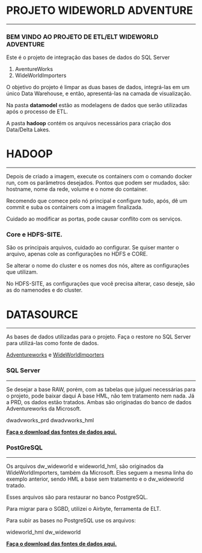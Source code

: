 # PROJETO WIDEWORLD ADVENTURE
___________________________________________________

### BEM VINDO AO PROJETO DE ETL/ELT WIDEWORLD ADVENTURE

Este é o projeto de integração das bases de dados do SQL Server
1. AventureWorks
2. WideWorldImporters

O objetivo do projeto é limpar as duas bases de dados, integrá-las em um único Data Warehouse, e então, apresentá-las na camada de visualização.

Na pasta **datamodel** estão as modelagens de dados que serão utilizadas após o processo de ETL.

A pasta **hadoop** contém os arquivos necessários para criação dos Data/Delta Lakes.

# HADOOP
___________________________________________________
Depois de criado a imagem, execute os containers com o comando docker run, com os parâmetros desejados. Pontos que podem ser mudados, são: hostname, nome da rede, volume e o nome do container.

Recomendo que comece pelo nó principal e configure tudo, após, dê um commit e suba os
containers com a imagem finalizada.

Cuidado ao modificar as portas, pode causar conflito com os serviços.

### Core e HDFS-SITE.
São os principais arquivos, cuidado ao configurar. Se quiser manter o arquivo, apenas cole as configurações no HDFS e CORE.

Se alterar o nome do cluster e os nomes dos nós, altere as configurações que utilizam.

No HDFS-SITE, as configurações que você precisa alterar, caso deseje, são as do namenodes e do cluster.

# DATASOURCE
___________________________________________________

As bases de dados utilizadas para o projeto.
Faça o restore no SQL Server para utilizá-las como fonte de dados.

[Adventureworks](https://github.com/Microsoft/sql-server-samples/releases/download/wide-world-importers-v1.0/WideWorldImporters-Full.bak)
e [WideWorldImporters](https://github.com/Microsoft/sql-server-samples/releases/download/wide-world-importers-v1.0/WideWorldImporters-Full.bak)

### SQL Server
____________________________________________________
Se desejar a base RAW, porém, com as tabelas que julguei necessárias para o projeto, pode baixar daqui
A base HML, não tem tratamento nem nada. Já a PRD, os dados estão tratados. Ambas são originadas do banco de dados Adventureworks da Microsoft.

dwadvworks_prd
dwadvworks_hml

**[Faça o download das fontes de dados aqui.](https://drive.google.com/drive/u/0/folders/1dw7fwB9hsgc0sjUspzBVMcetywIdfRNf)**

### PostGreSQL
_____________________________________________________
Os arquivos dw_wideworld e wideworld_hml, são originados da WideWorldImporters, também da Microsoft.
Eles seguem a mesma linha do exemplo anterior, sendo HML a base sem tratamento e o dw_wideworld tratado.

Esses arquivos são para restaurar no banco PostgreSQL.

Para migrar para o SGBD, utilizei o Airbyte, ferramenta de ELT.

Para subir as bases no PostgreSQL use os arquivos:

wideworld_hml
dw_wideworld

**[Faça o download das fontes de dados aqui.](https://drive.google.com/drive/u/0/folders/1dw7fwB9hsgc0sjUspzBVMcetywIdfRNf)**

